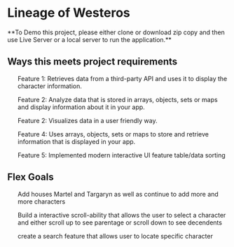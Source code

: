 <h1>Lineage of Westeros</h1>
**To Demo this project, please either clone or download zip copy and then use Live Server or a local server to run the application.**

<h2>Ways this meets project requirements</h2>
<ul>Feature 1: Retrieves data from a third-party API and uses it to display the character information.</ul>
<ul>Feature 2: Analyze data that is stored in arrays, objects, sets or maps and display information about it in your app.</ul>
<ul>Feature 2: Visualizes data in a user friendly way.</ul>
<ul>Feature 4: Uses arrays, objects, sets or maps to store and retrieve information that is displayed in your app.</ul>
<ul>Feature 5: Implemented modern interactive UI feature table/data sorting</ul>

<h2>Flex Goals</h2>
<ul>Add houses Martel and Targaryn as well as continue to add more and more characters</ul>
<ul>Build a interactive scroll-ability that allows the user to select a character and either scroll up to see parentage or scroll down to see decendents</ul>
<ul>create a search feature that allows user to locate specific character</ul>
